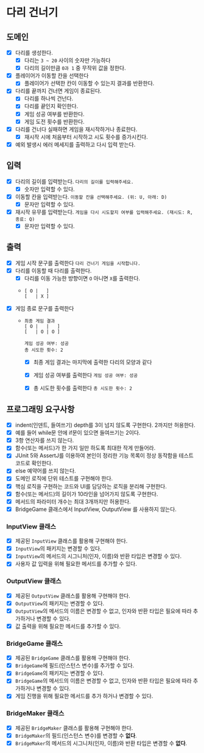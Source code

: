 # 다리 건너기

## 도메인

- [x] 다리를 생성한다.
    - [x] 다리는 `3 ~ 20` 사이의 숫자만 가능하다
    - [x] 다리의 길이만큼 `0과 1` 중 무작위 값을 정한다.
- [x] 플레이어가 이동할 칸을 선택한다
    - [x] 플레이어가 선택한 칸이 이동할 수 있는지 결과를 반환한다.
- [x] 다리를 끝까지 건너면 게임이 종료된다.
    - [x] 다리를 하나씩 건넌다.
    - [x] 다리를 끝인지 확인한다.
    - [x] 게임 성공 여부를 반환한다.
    - [x] 게임 도전 횟수를 반환한다.
- [x] 다리를 건너다 실패하면 게임을 재시작하거나 종료한다.
    - [x] 재시작 시에 처음부터 시작하고 시도 횟수를 증가시킨다.
- [x] 예외 발생시 에러 메세지를 출력하고 다시 입력 받는다.

## 입력

- [x] 다리의 길이를 입력받는다. `다리의 길이를 입력해주세요.`
    - [x] 숫자만 입력할 수 있다.
- [x] 이동할 칸을 입력받는다. `이동할 칸을 선택해주세요. (위: U, 아래: D)`
    - [x] 문자만 입력할 수 있다.
- [x] 재시작 유무를 입력받는다. `게임을 다시 시도할지 여부를 입력해주세요. (재시도: R, 종료: Q)`
    - [x] 문자만 입력할 수 있다.

## 출력

- [x] 게임 시작 문구를 출력한다 `다리 건너기 게임을 시작합니다.`
- [x] 다리를 이동할 때 다리를 출력한다.
  - [x] 다리를 이동 가능한 방향이면 `O` 아니면 `X`를 출력한다.
  - ```    
    [ O |   ]
    [   | X ]
    ```
- [x] 게임 종료 문구를 출력한다
  - ``` 
    최종 게임 결과
    [ O |   |   ]
    [   | O | O ]
  
    게임 성공 여부: 성공
    총 시도한 횟수: 2
    ```
    - [x] 최종 게임 결과는 마지막에 출력한 다리의 모양과 같다
    - [x] 게임 성공 여부를 출력한다 `게임 성공 여부: 성공`
    - [x] 총 시도한 횟수를 출력한다 `총 시도한 횟수: 2`



## 프로그래밍 요구사항
- [x] indent(인덴트, 들여쓰기) depth를 3이 넘지 않도록 구현한다. 2까지만 허용한다.
- [x] 예를 들어 while문 안에 if문이 있으면 들여쓰기는 2이다.
- [x] 3항 연산자를 쓰지 않는다.
- [x] 함수(또는 메서드)가 한 가지 일만 하도록 최대한 작게 만들어라.
- [x] JUnit 5와 AssertJ를 이용하여 본인이 정리한 기능 목록이 정상 동작함을 테스트 코드로 확인한다.
- [x] else 예약어를 쓰지 않는다.
- [x] 도메인 로직에 단위 테스트를 구현해야 한다. 
- [x] 핵심 로직을 구현하는 코드와 UI를 담당하는 로직을 분리해 구현한다.
- [x] 함수(또는 메서드)의 길이가 10라인을 넘어가지 않도록 구현한다.
- [x] 메서드의 파라미터 개수는 최대 3개까지만 허용한다.
- [x] BridgeGame 클래스에서 InputView, OutputView 를 사용하지 않는다.

### InputView 클래스
- [x] 제공된 `InputView` 클래스를 활용해 구현해야 한다.
- [x] `InputView`의 패키지는 변경할 수 있다.
- [x] `InputView`의 메서드의 시그니처(인자, 이름)와 반환 타입은 변경할 수 있다.
- [x] 사용자 값 입력을 위해 필요한 메서드를 추가할 수 있다.

### OutputView 클래스
- [x] 제공된 `OutputView` 클래스를 활용해 구현해야 한다.
- [x] `OutputView`의 패키지는 변경할 수 있다.
- [x] `OutputView`의 메서드의 이름은 변경할 수 없고, 인자와 반환 타입은 필요에 따라 추가하거나 변경할 수 있다.
- [x] 값 출력을 위해 필요한 메서드를 추가할 수 있다.

### BridgeGame 클래스
- [x] 제공된 `BridgeGame` 클래스를 활용해 구현해야 한다.
- [x] `BridgeGame`에 필드(인스턴스 변수)를 추가할 수 있다.
- [x] `BridgeGame`의 패키지는 변경할 수 있다.
- [x] `BridgeGame`의 메서드의 이름은 변경할 수 없고, 인자와 반환 타입은 필요에 따라 추가하거나 변경할 수 있다.
- [x] 게임 진행을 위해 필요한 메서드를 추가 하거나 변경할 수 있다.

### BridgeMaker 클래스
- [x] 제공된 `BridgeMaker` 클래스를 활용해 구현해야 한다.
- [x] `BridgeMaker`의 필드(인스턴스 변수)를 변경할 수 **없다**.
- [x] `BridgeMaker`의 메서드의 시그니처(인자, 이름)와 반환 타입은 변경할 수 **없다**.